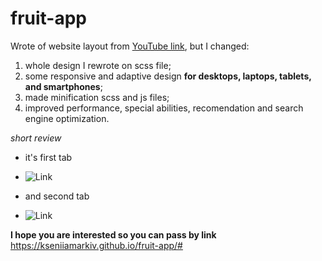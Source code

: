 # fruit-app

Wrote of website layout from [YouTube link](https://www.youtube.com/watch?v=zpKkuKV3KLE&t=1109s), but I changed:
1. whole design I rewrote on scss file;
2. some responsive and adaptive design <strong>for desktops, laptops, tablets, and smartphones</strong>;
3. made minification scss and js files;
4. improved performance, special abilities, recomendation and search engine optimization.

*short review*

- it's first tab
- ![Link](https://kseniiamarkiv.github.io/fruit-app/imgs/apple.jpeg)

- and second tab
- ![Link](https://kseniiamarkiv.github.io/fruit-app/imgs/mango.jpeg)

**I hope you are interested so you can pass by link** https://kseniiamarkiv.github.io/fruit-app/#
